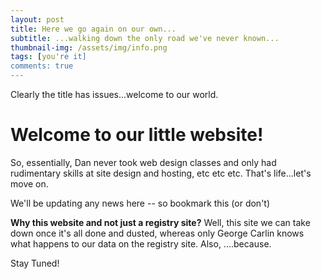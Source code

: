 ```yaml
---
layout: post
title: Here we go again on our own...
subtitle: ...walking down the only road we've never known...
thumbnail-img: /assets/img/info.png
tags: [you're it]
comments: true
---
```

Clearly the title has issues...welcome to our world.

Welcome to our little website!
=

So, essentially, Dan never took web design classes and only had rudimentary skills at site design and hosting, etc etc etc. That's life...let's move on.

We'll be updating any news here -- so bookmark this (or don't)

**Why this website and not just a registry site?**
Well, this site we can take down once it's all done and dusted, whereas only George Carlin knows what happens to our data on the registry site. Also, ....because.

Stay Tuned!


